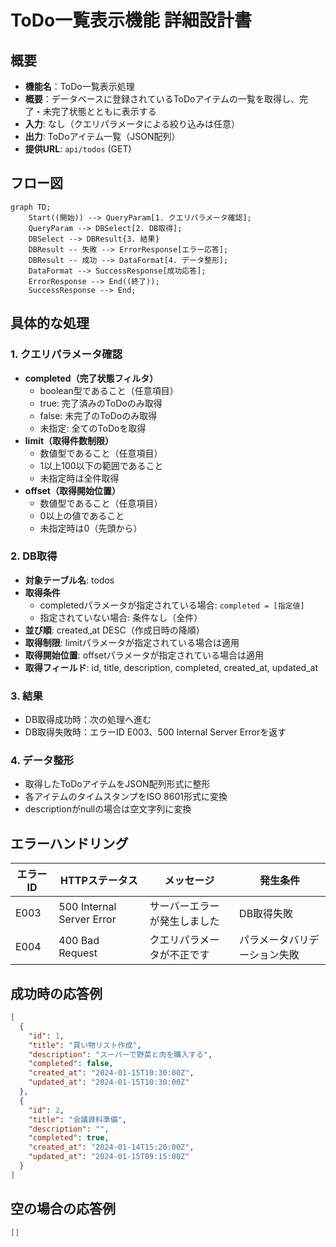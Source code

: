 # ToDo一覧表示機能 詳細設計書

## 概要
- **機能名**：ToDo一覧表示処理
- **概要**：データベースに登録されているToDoアイテムの一覧を取得し、完了・未完了状態とともに表示する
- **入力**: なし（クエリパラメータによる絞り込みは任意）
- **出力**: ToDoアイテム一覧（JSON配列）
- **提供URL**: `api/todos` (GET)

## フロー図

```mermaid
graph TD;
    Start((開始)) --> QueryParam[1. クエリパラメータ確認];
    QueryParam --> DBSelect[2. DB取得];
    DBSelect --> DBResult{3. 結果}
    DBResult -- 失敗 --> ErrorResponse[エラー応答];
    DBResult -- 成功 --> DataFormat[4. データ整形];
    DataFormat --> SuccessResponse[成功応答];
    ErrorResponse --> End((終了));
    SuccessResponse --> End;
```

## 具体的な処理

### 1. クエリパラメータ確認
- **completed（完了状態フィルタ）**
  - boolean型であること（任意項目）
  - true: 完了済みのToDoのみ取得
  - false: 未完了のToDoのみ取得
  - 未指定: 全てのToDoを取得
- **limit（取得件数制限）**
  - 数値型であること（任意項目）
  - 1以上100以下の範囲であること
  - 未指定時は全件取得
- **offset（取得開始位置）**
  - 数値型であること（任意項目）
  - 0以上の値であること
  - 未指定時は0（先頭から）

### 2. DB取得
- **対象テーブル名**: todos
- **取得条件**
  - completedパラメータが指定されている場合: `completed = [指定値]`
  - 指定されていない場合: 条件なし（全件）
- **並び順**: created_at DESC（作成日時の降順）
- **取得制限**: limitパラメータが指定されている場合は適用
- **取得開始位置**: offsetパラメータが指定されている場合は適用
- **取得フィールド**: id, title, description, completed, created_at, updated_at

### 3. 結果
- DB取得成功時：次の処理へ進む
- DB取得失敗時：エラーID E003、500 Internal Server Errorを返す

### 4. データ整形
- 取得したToDoアイテムをJSON配列形式に整形
- 各アイテムのタイムスタンプをISO 8601形式に変換
- descriptionがnullの場合は空文字列に変換

## エラーハンドリング

| エラーID | HTTPステータス | メッセージ | 発生条件 |
|---------|---------------|-----------|----------|
| E003 | 500 Internal Server Error | サーバーエラーが発生しました | DB取得失敗 |
| E004 | 400 Bad Request | クエリパラメータが不正です | パラメータバリデーション失敗 |

## 成功時の応答例

```json
[
  {
    "id": 1,
    "title": "買い物リスト作成",
    "description": "スーパーで野菜と肉を購入する",
    "completed": false,
    "created_at": "2024-01-15T10:30:00Z",
    "updated_at": "2024-01-15T10:30:00Z"
  },
  {
    "id": 2,
    "title": "会議資料準備",
    "description": "",
    "completed": true,
    "created_at": "2024-01-14T15:20:00Z",
    "updated_at": "2024-01-15T09:15:00Z"
  }
]
```

## 空の場合の応答例

```json
[]
```
